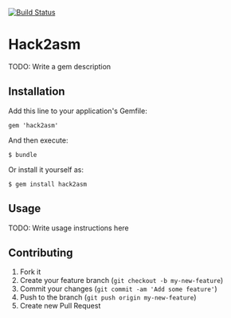 [![Build Status](https://travis-ci.org/Fuffi/hack2asm.svg?branch=master)](https://travis-ci.org/Fuffi/hack2asm)

# Hack2asm

TODO: Write a gem description

## Installation

Add this line to your application's Gemfile:

    gem 'hack2asm'

And then execute:

    $ bundle

Or install it yourself as:

    $ gem install hack2asm

## Usage

TODO: Write usage instructions here

## Contributing

1. Fork it
2. Create your feature branch (`git checkout -b my-new-feature`)
3. Commit your changes (`git commit -am 'Add some feature'`)
4. Push to the branch (`git push origin my-new-feature`)
5. Create new Pull Request
